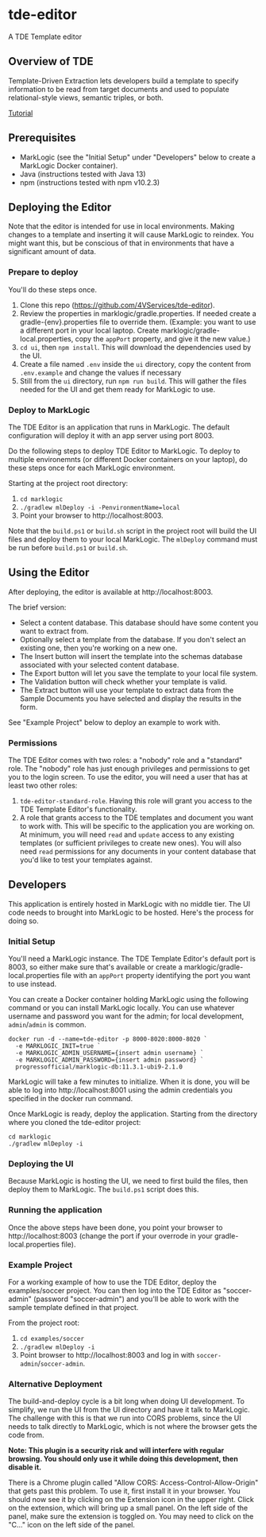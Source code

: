 # tde-editor

A TDE Template editor

## Overview of TDE

Template-Driven Extraction lets developers build a template to specify information to be read from target documents and
used to populate relational-style views, semantic triples, or both.

[Tutorial](https://developer.marklogic.com/learn/template-driven-extraction/)

## Prerequisites

- MarkLogic (see the "Initial Setup" under "Developers" below to create a MarkLogic Docker container).
- Java (instructions tested with Java 13)
- npm (instructions tested with npm v10.2.3)

## Deploying the Editor

Note that the editor is intended for use in local environments. Making changes to a template and inserting it will
cause MarkLogic to reindex. You might want this, but be conscious of that in environments that have a significant
amount of data.

### Prepare to deploy

You'll do these steps once.

1. Clone this repo (https://github.com/4VServices/tde-editor).
2. Review the properties in marklogic/gradle.properties. If needed create a gradle-{env}.properties file to override
   them. (Example: you want to use a different port in your local laptop. Create marklogic/gradle-local.properties,
   copy the `appPort` property, and give it the new value.)
3. `cd ui`, then `npm install`. This will download the dependencies used by the UI.
4. Create a file named `.env` inside the `ui` directory, copy the content from `.env.example` and change the values
   if necessary
5. Still from the `ui` directory, run `npm run build`. This will gather the files needed for the UI and get them ready
   for MarkLogic to use.

### Deploy to MarkLogic

The TDE Editor is an application that runs in MarkLogic. The default configuration will deploy it with an app server
using port 8003.

Do the following steps to deploy TDE Editor to MarkLogic. To deploy to multiple environemnts (or different Docker
containers on your laptop), do these steps once for each MarkLogic environment.

Starting at the project root directory:

1. `cd marklogic`
2. `./gradlew mlDeploy -i -PenvironmentName=local`
3. Point your browser to http://localhost:8003.

Note that the `build.ps1` or `build.sh` script in the project root will build the UI files and deploy them to your local MarkLogic.
The `mlDeploy` command must be run before `build.ps1` or `build.sh`.

## Using the Editor

After deploying, the editor is available at http://localhost:8003.

The brief version:

- Select a content database. This database should have some content you want to extract from.
- Optionally select a template from the database. If you don't select an existing one, then you're working on a new
  one.
- The Insert button will insert the template into the schemas database associated with your selected content database.
- The Export button will let you save the template to your local file system.
- The Validation button will check whether your template is valid.
- The Extract button will use your template to extract data from the Sample Documents you have selected and display
  the results in the form.

See "Example Project" below to deploy an example to work with.

### Permissions

The TDE Editor comes with two roles: a "nobody" role and a "standard" role. The "nobody" role has just enough
privileges and permissions to get you to the login screen. To use the editor, you will need a user that has at least
two other roles:

1. `tde-editor-standard-role`. Having this role will grant you access to the TDE Template Editor's functionality.
2. A role that grants access to the TDE templates and document you want to work with. This will be specific to the
   application you are working on. At minimum, you will need `read` and `update` access to any existing templates (or
   sufficient privileges to create new ones). You will also need `read` permissions for any documents in your content
   database that you'd like to test your templates against.

## Developers

This application is entirely hosted in MarkLogic with no middle tier. The UI code needs to brought into MarkLogic to
be hosted. Here's the process for doing so.

### Initial Setup

You'll need a MarkLogic instance. The TDE Template Editor's default port is 8003, so either make sure that's available
or create a marklogic/gradle-local.properties file with an `appPort` property identifying the port you want to use
instead.

You can create a Docker container holding MarkLogic using the following command or you can install MarkLogic locally.
You can use whatever username and password you want for the admin; for local development, `admin`/`admin` is common.

```
docker run -d --name=tde-editor -p 8000-8020:8000-8020 `
  -e MARKLOGIC_INIT=true `
  -e MARKLOGIC_ADMIN_USERNAME={insert admin username} `
  -e MARKLOGIC_ADMIN_PASSWORD={insert admin password} `
  progressofficial/marklogic-db:11.3.1-ubi9-2.1.0
```

MarkLogic will take a few minutes to initialize. When it is done, you will be able to log into http://localhost:8001
using the admin credentials you specified in the docker run command.

Once MarkLogic is ready, deploy the application. Starting from the directory where you cloned the tde-editor project:

```
cd marklogic
./gradlew mlDeploy -i
```

### Deploying the UI

Because MarkLogic is hosting the UI, we need to first build the files, then deploy them to MarkLogic. The `build.ps1`
script does this.

### Running the application

Once the above steps have been done, you point your browser to http://localhost:8003 (change the port if your overrode
in your gradle-local.properties file).

### Example Project

For a working example of how to use the TDE Editor, deploy the examples/soccer project. You can then log into the TDE
Editor as "soccer-admin" (password "soccer-admin") and you'll be able to work with the sample template defined in that
project.

From the project root:

1. `cd examples/soccer`
2. `./gradlew mlDeploy -i`
3. Point browser to http://localhost:8003 and log in with `soccer-admin`/`soccer-admin`.

### Alternative Deployment

The build-and-deploy cycle is a bit long when doing UI development. To simplify, we run the UI from the UI directory
and have it talk to MarkLogic. The challenge with this is that we run into CORS problems, since the UI needs to talk
directly to MarkLogic, which is not where the browser gets the code from.

**Note: This plugin is a security risk and will interfere with regular browsing. You should only use it while doing
this development, then disable it.**

There is a Chrome plugin called "Allow CORS: Access-Control-Allow-Origin" that gets past this problem. To use it,
first install it in your browser. You should now see it by clicking on the Extension icon in the upper right. Click on
the extension, which will bring up a small panel. On the left side of the panel, make sure the extension is toggled on.
You may need to click on the "C..." icon on the left side of the panel.
